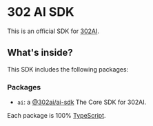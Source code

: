 # 302 AI SDK

This is an official SDK for [302AI](https://302.ai).

## What's inside?

This SDK includes the following packages:

### Packages

- `ai`: a [@302ai/ai-sdk](/packages/ai/README.md) The Core SDK for 302AI.

Each package is 100% [TypeScript](https://www.typescriptlang.org/).

